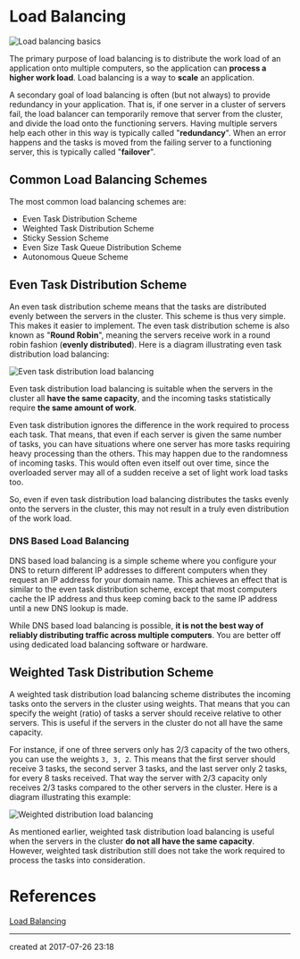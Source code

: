 # Load Balancing

![Load balancing basics](http://tutorials.jenkov.com/images/software-architecture/load-balancing-1.png)

The primary purpose of load balancing is to distribute the work load of an application onto multiple computers, so the application can **process a higher work load**. Load balancing is a way to **scale** an application.

A secondary goal of load balancing is often (but not always) to provide redundancy in your application. That is, if one server in a cluster of servers fail, the load balancer can temporarily remove that server from the cluster, and divide the load onto the functioning servers. Having multiple servers help each other in this way is typically called "**redundancy**". When an error happens and the tasks is moved from the failing server to a functioning server, this is typically called "**failover**".



## Common Load Balancing Schemes

The most common load balancing schemes are:

- Even Task Distribution Scheme
- Weighted Task Distribution Scheme
- Sticky Session Scheme
- Even Size Task Queue Distribution Scheme
- Autonomous Queue Scheme



## Even Task Distribution Scheme

An even task distribution scheme means that the tasks are distributed evenly between the servers in the cluster. This scheme is thus very simple. This makes it easier to implement. The even task distribution scheme is also known as "**Round Robin**", meaning the servers receive work in a round robin fashion (**evenly distributed**). Here is a diagram illustrating even task distribution load balancing:

![Even task distribution load balancing](http://tutorials.jenkov.com/images/software-architecture/load-balancing-2.png)



Even task distribution load balancing is suitable when the servers in the cluster all **have the same capacity**, and the incoming tasks statistically require **the same amount of work**.

 Even task distribution ignores the difference in the work required to process each task. That means, that even if each server is given the same number of tasks, you can have situations where one server has more tasks requiring heavy processing than the others. This may happen due to the randomness of incoming tasks. This would often even itself out over time, since the overloaded server may all of a sudden receive a set of light work load tasks too.

 So, even if even task distribution load balancing distributes the tasks evenly onto the servers in the cluster, this may not result in a truly even distribution of the work load.



### DNS Based Load Balancing

DNS based load balancing is a simple scheme where you configure your DNS to return different IP addresses to different computers when they request an IP address for your domain name. This achieves an effect that is similar to the even task distribution scheme, except that most computers cache the IP address and thus keep coming back to the same IP address until a new DNS lookup is made.

While DNS based load balancing is possible, **it is not the best way of reliably distributing traffic across multiple computers**. You are better off using dedicated load balancing software or hardware.



## Weighted Task Distribution Scheme

 A weighted task distribution load balancing scheme distributes the incoming tasks onto the servers in the cluster using weights. That means that you can specify the weight (ratio) of tasks a server should receive relative to other servers. This is useful if the servers in the cluster do not all have the same capacity.

 For instance, if one of three servers only has 2/3 capacity of the two others, you can use the weights `3, 3, 2`. This means that the first server should receive 3 tasks, the second server 3 tasks, and the last server only 2 tasks, for every 8 tasks received. That way the server with 2/3 capacity only receives 2/3 tasks compared to the other servers in the cluster. Here is a diagram illustrating this example:

![Weighted distribution load balancing](http://tutorials.jenkov.com/images/software-architecture/load-balancing-3.png)



As mentioned earlier, weighted task distribution load balancing is useful when the servers in the cluster **do not all have the same capacity**. However, weighted task distribution still does not take the work required to process the tasks into consideration.









# References

[Load Balancing](http://tutorials.jenkov.com/software-architecture/load-balancing.html)



---

created at 2017-07-26 23:18